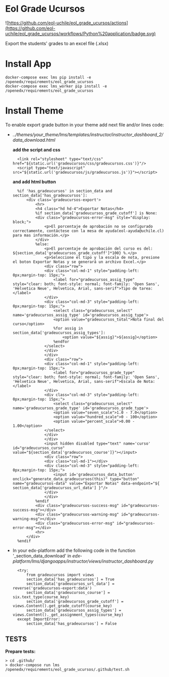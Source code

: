 # Eol Grade Ucursos

![https://github.com/eol-uchile/eol_grade_ucursos/actions](https://github.com/eol-uchile/eol_grade_ucursos/workflows/Python%20application/badge.svg)

Export the students' grades to an excel file (.xlsx)

# Install App

    docker-compose exec lms pip install -e /openedx/requirements/eol_grade_ucursos
    docker-compose exec lms_worker pip install -e /openedx/requirements/eol_grade_ucursos

# Install Theme

To enable export grade button in your theme add next file and/or lines code:

- _../themes/your_theme/lms/templates/instructor/instructor_dashboard_2/data_download.html_

    **add the script and css**

        <link rel="stylesheet" type="text/css" href="${static.url('gradeucursos/css/gradeucursos.css')}"/>
        <script type="text/javascript" src="${static.url('gradeucursos/js/gradeucursos.js')}"></script>

    **and add html button**

        %if 'has_gradeucursos' in section_data and section_data['has_gradeucursos']:
            <div class='gradeucursos-export'>
                <hr>
                <h4 class="hd hd-4">Exportar Notas</h4>
                %if section_data['gradeucursos_grade_cutoff'] is None:
                <div class="gradeucursos-error-msg" style="display: block;">
                    <p>El porcentaje de aprobación no se configurado correctamente, contáctese con la mesa de ayuda(eol-ayuda@uchile.cl) para mas información.</p>
                </div>
                %else:
                    <p>El porcentaje de aprobación del curso es del: ${section_data['gradeucursos_grade_cutoff']*100} %.</p>
                    <p>Seleccione el tipo y la escala de nota, presione el boton Exportar Notas y se generará un archivo Excel.</p>
                    <div class="row"> 
                    <div class="col-md-1" style="padding-left: 0px;margin-top: 15px;">
                        <label for="gradeucursos_assig_type" style="clear: both; font-style: normal; font-family: 'Open Sans', 'Helvetica Neue', Helvetica, Arial, sans-serif">Tipo de tarea:</label>
                    </div>
                    <div class="col-md-3" style="padding-left: 0px;margin-top: 15px;">
                        <select class="gradeucursos_select" name='gradeucursos_assig_type' id='gradeucursos_assig_type'>
                        <option value="gradeucursos_total">Nota final del curso</option>
                        %for assig in section_data['gradeucursos_assig_types']:
                            <option value="${assig}">${assig}</option>
                        %endfor
                    </select>
                    </div>
                    </div>
                    <div class="row"> 
                    <div class="col-md-1" style="padding-left: 0px;margin-top: 15px;">
                        <label for="gradeucursos_grade_type" style="clear: both; font-style: normal; font-family: 'Open Sans', 'Helvetica Neue', Helvetica, Arial, sans-serif">Escala de Nota:</label>
                    </div>
                    <div class="col-md-3" style="padding-left: 0px;margin-top: 15px;">
                        <select class="gradeucursos_select" name='gradeucursos_grade_type' id='gradeucursos_grade_type'>
                        <option value="seven_scale">1.0 - 7.0</option>
                        <option value="hundred_scale">0 - 100</option>
                        <option value="percent_scale">0.00 - 1.00</option>
                    </select>
                    </div>
                    </div>
                    <input hidden disabled type="text" name='curso' id="gradeucursos_curso" value="${section_data['gradeucursos_course']}"></input>
                    <div class="row">
                    <div class="col-md-1"></div>
                    <div class="col-md-3" style="padding-left: 0px;margin-top: 15px;">
                        <input id='gradeucursos_data_button' onclick="generate_data_gradeucursos(this)" type="button" name="gradeucursos-data" value="Exportar Notas" data-endpoint="${ section_data['gradeucursos_url_data'] }"/>
                    </div>
                    </div>
                %endif
                <div class="gradeucursos-success-msg" id="gradeucursos-success-msg"></div>
                <div class="gradeucursos-warning-msg" id="gradeucursos-warning-msg"></div>
                <div class="gradeucursos-error-msg" id="gradeucursos-error-msg"></div>
                <hr>
            </div>
        %endif

- In your edx-platform add the following code in the function '_section_data_download' in _edx-platform/lms/djangoapps/instructor/views/instructor_dashboard.py_

        <try:
            from gradeucursos import views
            section_data['has_gradeucursos'] = True
            section_data['gradeucursos_url_data'] = reverse('gradeucursos-export:data')
            section_data['gradeucursos_course'] = six.text_type(course_key)
            section_data['gradeucursos_grade_cutoff'] = views.Content().get_grade_cutoff(course_key)
            section_data['gradeucursos_assig_types'] = views.Content()._get_assignment_types(course_key)
        except ImportError:
            section_data['has_gradeucursos'] = False

## TESTS
**Prepare tests:**

    > cd .github/
    > docker-compose run lms /openedx/requirements/eol_grade_ucursos/.github/test.sh